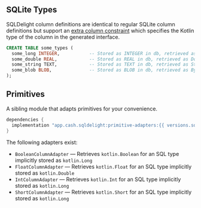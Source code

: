 ## SQLite Types

SQLDelight column definitions are identical to regular SQLite column definitions but support an [extra column constraint](#custom-column-types)
which specifies the Kotlin type of the column in the generated interface.

```sql
CREATE TABLE some_types (
  some_long INTEGER,           -- Stored as INTEGER in db, retrieved as Long
  some_double REAL,            -- Stored as REAL in db, retrieved as Double
  some_string TEXT,            -- Stored as TEXT in db, retrieved as String
  some_blob BLOB,              -- Stored as BLOB in db, retrieved as ByteArray
);
```

## Primitives

A sibling module that adapts primitives for your convenience.

```groovy
dependencies {
  implementation "app.cash.sqldelight:primitive-adapters:{{ versions.sqldelight }}"
}
```

The following adapters exist:

- `BooleanColumnAdapter` — Retrieves `kotlin.Boolean` for an SQL type implicitly stored as `kotlin.Long`
- `FloatColumnAdapter` — Retrieves `kotlin.Float` for an SQL type implicitly stored as `kotlin.Double`
- `IntColumnAdapter` — Retrieves `kotlin.Int` for an SQL type implicitly stored as `kotlin.Long`
- `ShortColumnAdapter` — Retrieves `kotlin.Short` for an SQL type implicitly stored as `kotlin.Long`
